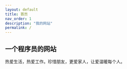 ```yaml
---
layout: default
title: 首页
nav_order: 1
description: "我的网站"
permalink: /
---
```


<section id="slider">
  <div class="container">
    <div class="row">
      <div class="col-md-10 col-md-offset-2">
        <div class="block">
          <h1 class="animated fadeInUp">一个程序员的网站</h1>
          <p class="animated fadeInUp">热爱生活，热爱工作。珍惜朋友，更爱家人，让爱温暖每个人。</p>
        </div>
      </div>
    </div>
  </div>
</section>